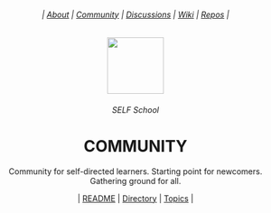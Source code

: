 <div align="center">
  <h6> | <a href="https://github.com/SELFSchool/.github">About</a> | <a href="https://github.com/SELFSchool/community">Community</a> | <a href="https://github.com/orgs/SELFSchool/discussions">Discussions</a> | <a href="https://github.com/SELFSchool/community/wiki">Wiki</a>  | <a href="https://github.com/orgs/SELFSchool/repositories?q=note">Repos</a> |</h6>
  <img height="100" src="https://user-images.githubusercontent.com/91491726/198132820-3e7ae293-8f16-4af5-9d00-8f7e08f75542.png"/>
  <h6>SELF School</h6>
  <h1><b>COMMUNITY</b></h1>
  <p>Community for self-directed learners. Starting point for newcomers. Gathering ground for all.</p>
  | <a href="https://github.com/SELFSchool/community/issues/1">README</a> | <a href="https://github.com/SELFSchool/community/issues/1">Directory</a> | <a href="https://github.com/SELFSchool/community/issues/1">Topics</a> |
</div>

